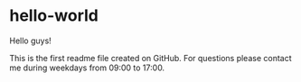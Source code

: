 # hello-world

Hello guys!

This is the first readme file created on GitHub. For questions please contact me during weekdays from 09:00 to
17:00. 
